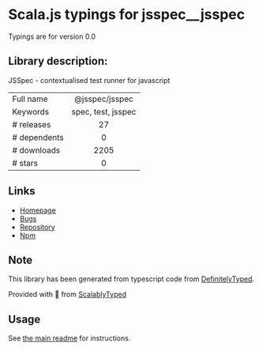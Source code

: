 
# Scala.js typings for jsspec__jsspec

Typings are for version 0.0

## Library description:
JSSpec - contextualised test runner for javascript

|                    |                 |
| ------------------ | :-------------: |
| Full name          | @jsspec/jsspec |
| Keywords           | spec, test, jsspec |
| # releases         | 27 |
| # dependents       | 0 |
| # downloads        | 2205 |
| # stars            | 0 |

## Links
- [Homepage](https://jsspec.github.io/)
- [Bugs](https://github.com/JSSpec/jsspec/issues)
- [Repository](https://github.com/JSSpec/jsspec)
- [Npm](https://www.npmjs.com/package/%40jsspec%2Fjsspec)
    


## Note
This library has been generated from typescript code from [DefinitelyTyped](https://definitelytyped.org).

Provided with :purple_heart: from [ScalablyTyped](https://github.com/oyvindberg/ScalablyTyped)

## Usage
See [the main readme](../../readme.md) for instructions.


